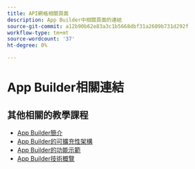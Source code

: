 ```yaml
---
title: API網格相關頁面
description: App Builder中相關頁面的連結
source-git-commit: a12b90b62e83a3c1b5668dbf31a2609b731d292f
workflow-type: tm+mt
source-wordcount: '37'
ht-degree: 0%

---
```


# App Builder相關連結

## 其他相關的教學課程

* [App Builder簡介](../app-builder/introduction-to-app-builder.md)
* [App Builder的可擴充性架構](../app-builder/extensibility-framework-commerce-eventing.md)
* [App Builder的功能示範](../app-builder/app-builder-functional-demonstration.md)
* [App Builder技術概覽](../app-builder/app-builder-technical-overview.md)
